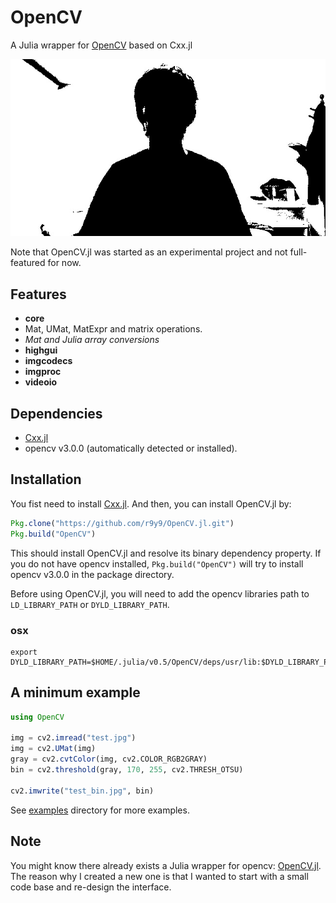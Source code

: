 # OpenCV

A Julia wrapper for [OpenCV](https://github.com/Itseez/opencv) based on Cxx.jl

<div align="center"><img src="examples/data/video_thresholding.gif"></div>

Note that OpenCV.jl was started as an experimental project and not full-featured for now.

## Features

- **core**
 - Mat, UMat, MatExpr and matrix operations.
 - *Mat and Julia array conversions*
- **highgui**
- **imgcodecs**
- **imgproc**
- **videoio**

## Dependencies

- [Cxx.jl](https://github.com/Keno/Cxx.jl)
- opencv v3.0.0 (automatically detected or installed).

## Installation

You fist need to install [Cxx.jl](https://github.com/Keno/Cxx.jl). And then, you can install OpenCV.jl by:

```jl
Pkg.clone("https://github.com/r9y9/OpenCV.jl.git")
Pkg.build("OpenCV")
```

This should install OpenCV.jl and resolve its binary dependency property. If you do not have opencv installed, `Pkg.build("OpenCV")` will try to install opencv v3.0.0 in the package directory.

Before using OpenCV.jl, you will need to add the opencv libraries path to `LD_LIBRARY_PATH` or `DYLD_LIBRARY_PATH`.

### osx

```
export DYLD_LIBRARY_PATH=$HOME/.julia/v0.5/OpenCV/deps/usr/lib:$DYLD_LIBRARY_PATH
```

## A minimum example

```jl
using OpenCV

img = cv2.imread("test.jpg")
img = cv2.UMat(img)
gray = cv2.cvtColor(img, cv2.COLOR_RGB2GRAY)
bin = cv2.threshold(gray, 170, 255, cv2.THRESH_OTSU)

cv2.imwrite("test_bin.jpg", bin)
```

See [examples](./examples) directory for more examples.

## Note

You might know there already exists a Julia wrapper for opencv: [OpenCV.jl](https://github.com/maxruby/OpenCV.jl). The reason why I created a new one is that I wanted to start with a small code base and re-design the interface.
